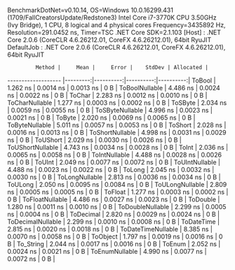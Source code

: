 
BenchmarkDotNet=v0.10.14, OS=Windows 10.0.16299.431 (1709/FallCreatorsUpdate/Redstone3)
Intel Core i7-3770K CPU 3.50GHz (Ivy Bridge), 1 CPU, 8 logical and 4 physical cores
Frequency=3435892 Hz, Resolution=291.0452 ns, Timer=TSC
.NET Core SDK=2.1.103
  [Host]     : .NET Core 2.0.6 (CoreCLR 4.6.26212.01, CoreFX 4.6.26212.01), 64bit RyuJIT
  DefaultJob : .NET Core 2.0.6 (CoreCLR 4.6.26212.01, CoreFX 4.6.26212.01), 64bit RyuJIT


             Method |     Mean |     Error |    StdDev | Allocated |
------------------- |---------:|----------:|----------:|----------:|
             ToBool | 1.262 ns | 0.0014 ns | 0.0013 ns |       0 B |
     ToBoolNullable | 4.486 ns | 0.0024 ns | 0.0022 ns |       0 B |
             ToChar | 2.283 ns | 0.0012 ns | 0.0010 ns |       0 B |
     ToCharNullable | 1.277 ns | 0.0003 ns | 0.0002 ns |       0 B |
            ToSByte | 2.034 ns | 0.0059 ns | 0.0055 ns |       0 B |
    ToSByteNullable | 4.996 ns | 0.0023 ns | 0.0021 ns |       0 B |
             ToByte | 2.020 ns | 0.0069 ns | 0.0065 ns |       0 B |
     ToByteNullable | 5.011 ns | 0.0057 ns | 0.0053 ns |       0 B |
            ToShort | 2.028 ns | 0.0016 ns | 0.0013 ns |       0 B |
    ToShortNullable | 4.998 ns | 0.0031 ns | 0.0029 ns |       0 B |
           ToUShort | 2.029 ns | 0.0030 ns | 0.0026 ns |       0 B |
   ToUShortNullable | 4.743 ns | 0.0034 ns | 0.0028 ns |       0 B |
              ToInt | 2.036 ns | 0.0065 ns | 0.0058 ns |       0 B |
      ToIntNullable | 4.488 ns | 0.0028 ns | 0.0026 ns |       0 B |
             ToUInt | 2.049 ns | 0.0077 ns | 0.0072 ns |       0 B |
     ToUIntNullable | 4.488 ns | 0.0023 ns | 0.0022 ns |       0 B |
             ToLong | 2.045 ns | 0.0032 ns | 0.0030 ns |       0 B |
     ToLongNullable | 2.813 ns | 0.0036 ns | 0.0034 ns |       0 B |
            ToULong | 2.050 ns | 0.0095 ns | 0.0084 ns |       0 B |
    ToULongNullable | 2.809 ns | 0.0005 ns | 0.0005 ns |       0 B |
            ToFloat | 1.277 ns | 0.0003 ns | 0.0002 ns |       0 B |
    ToFloatNullable | 4.486 ns | 0.0027 ns | 0.0023 ns |       0 B |
           ToDouble | 1.280 ns | 0.0011 ns | 0.0010 ns |       0 B |
   ToDoubleNullable | 2.299 ns | 0.0005 ns | 0.0004 ns |       0 B |
          ToDecimal | 2.820 ns | 0.0029 ns | 0.0024 ns |       0 B |
  ToDecimalNullable | 2.299 ns | 0.0010 ns | 0.0008 ns |       0 B |
         ToDateTime | 2.815 ns | 0.0020 ns | 0.0018 ns |       0 B |
 ToDateTimeNullable | 8.385 ns | 0.0070 ns | 0.0058 ns |       0 B |
           ToObject | 1.797 ns | 0.0019 ns | 0.0016 ns |       0 B |
          To_String | 2.044 ns | 0.0017 ns | 0.0016 ns |       0 B |
             ToEnum | 2.052 ns | 0.0024 ns | 0.0021 ns |       0 B |
     ToEnumNullable | 4.990 ns | 0.0077 ns | 0.0072 ns |       0 B |
